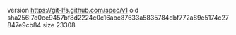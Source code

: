 version https://git-lfs.github.com/spec/v1
oid sha256:7d0ee9457bf8d2224c0c16abc87633a5835784dbf772a89e5174c27847e9cb84
size 23308
